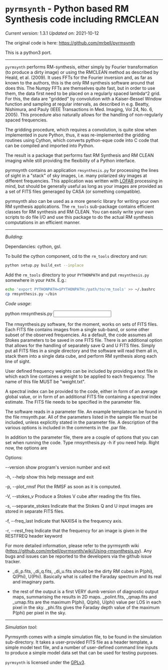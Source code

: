 `pyrmsynth` - Python based RM Synthesis code including RMCLEAN
==============================================================

*Current version:* 1.3.1
*Updated on:* 2021-10-12

The original code is here: https://github.com/mrbell/pyrmsynth

This is a python3 port.

------------------------------------------------------------------------------

`pyrmsynth` performs RM-synthesis, either simply by Fourier transformation 
(to produce a dirty image) or using the RMCLEAN method as described by 
Heald, et al. (2009).  It uses FFTs for the Fourier inversion and, as far as  
known to the authors, this is the only RM synthesis software around that does
this. The Numpy FFTs are themselves quite fast, but in order to use them, the
data first need to be placed on a regularly spaced lambda^2 grid. For this, 
the data are "gridded" by convolution with a Kaiser-Bessel Window function and
sampling at regular intervals, as described in e.g. Beatty, Nishimura, and
Pauly (IEEE Transactions in Med. Imaging, Vol 24, No. 6, 2005). This procedure
also naturally allows for the handling of non-regularly spaced frequencies.

The gridding procedure, which requires a convolution, is quite slow when 
implemented in pure Python, thus, it was re-implemented the gridding routines 
using Cython, which converts python-eque code into C code that can be compiled 
and imported into Python.

The result is a package that performs fast RM Synthesis and RM CLEAN imaging
while still providing the flexibility of a Python interface.

pyrmsynth contains an application `rmsynthesis.py` for processing the lines of 
sight in a "stack" of sky images, i.e. many polarized sky images at different 
frequencies. This application was written with [LOFAR](http://www.lofar.org) 
processing in mind, but should be generally useful as long as your images are
provided as a set of FITS files generaged by CASA (or something compatible).

pyrmsynth also can be used as a more generic library for writing your own 
RM synthesis applications. The `rm_tools` sub-package contains efficient 
classes for RM synthesis and RM CLEAN. You can easily write your own scripts 
to do file I/O and use this package to do the actual RM synthesis computations
in an efficient manner.

------------------------------------------------------------------------------

*Building*:

Dependancies: cython, gsl.

To build the cython component, cd to the `rm_tools` directory and run:
```bash
python setup.py build_ext --inplace
```
Add the `rm_tools` directory to your `PYTHONPATH` and put `rmsynthesis.py`
somewhere in your `PATH`.
E.g.:
```bash
echo 'export PYTHONPATH=$PYTHONPATH:/path/to/rm_tools' >> ~/.bashrc
cp rmsynthesis.py ~/bin
```


*Code usage*:

python rmsynthesis.py <input parameter file>

The rmsynthesis.py software, for the moment, works on sets of FITS files. Each
FITS file contains images from a single sub-band, or some other subset of the
observed frequencies. As a default, the code assumes all Stokes parameters
to be saved in one FITS file. There is an additional option that allows
for the handling of separately save Q and U FITS files. Simply put all FITS
files in a single directory and the software will read them all in, stack them
into a single data cube, and perform RM synthesis along each line of sight. 

User defined frequency weights can be included by providing a text file in which 
each line containes a weight to be applied to each frequency. The name of this 
file MUST be "weight.txt".

A spectral index can be provided to the code, either in form of an average
global value, or in form of an additional FITS file containing a spectral index
estimate. The FITS file needs to be specified in the parameter file.

The software reads in a parameter file. An example templatecan be found in the 
file rmsynth.par. All of the parameters listed in the sample file must be included,
unless explicitly stated in the parameter file.
A description of the various options is included in the comments in the .par file.

In addition to the parameter file, there are a couple of options that you can
set when running the code. Type rmsynthesis.py -h if you need help. Right now,
the options are

Options:

  --version        show program's version number and exit
  
  -h, --help       show this help message and exit
  
  -p, --plot_rmsf  Plot the RMSF as soon as it is computed.
  
  -V, --stokes_v   Produce a Stokes V cube after reading the fits files.
  
  -s, --separate_stokes
                   Indicate that the Stokes Q and U input images are stored in
                   separate FITS files.
                   
  -f, --freq_last  Indicate that NAXIS4 is the frequency axis.
  
  -r, --rest_freq  Indicate that the frequency for an image is given in the
                   RESTFREQ header keyword

For more detailed information, please refer to the pyrmsynth
wiki (https://github.com/mrbell/pyrmsynth/wiki/Using-rmsynthesis.py).
Any bugs and issues can be reported to the developers via the github issue
tracker.

- _di_p.fits, _di_q.fits, _di_u.fits should be the dirty RM cubes in P(phi), Q(Phi), U(Phi). Basically what is called the Faraday spectrum and its real and imaginary parts.

- the rest of the output is a first VERY dumb version of diagnostic output maps, summarising the results in 2D maps. _polint.fits, _qmap.fits and _umap.fits are the maximum P(phi), Q(phi), U(phi) value per LOS in each pixel in the sky. _phi.fits gives the Faraday depth value of the maximum P(phi) per pixel in the sky.

------------------------------------------------------------------------------

*Simulation tool*:

Pyrmsynth comes with a simple simulation file, to be found in the simulation
sub-directory. It takes a user-provided FITS file as a header template, a
simple model text file, and a number of user-defined command line inputs to 
produce a simple model data set that can be used for testing purposes. 
                   
`pyrmsynth` is licensed under the [GPLv3](http://www.gnu.org/licenses/gpl.html).
